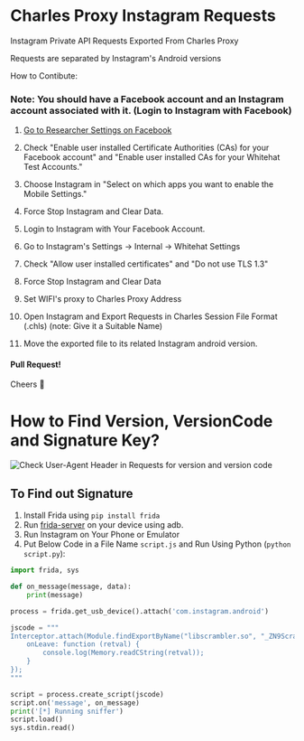 # Charles Proxy Instagram Requests
Instagram Private API Requests Exported From Charles Proxy

Requests are separated by Instagram's Android versions

How to Contibute:

### Note: You should have a Facebook account and an Instagram account associated with it. (Login to Instagram with Facebook)

1. [Go to Researcher Settings on Facebook](https://www.facebook.com/whitehat/researcher-settings/)

2. Check "Enable user installed Certificate Authorities (CAs) for your Facebook account" and "Enable user installed CAs for your Whitehat Test Accounts."

3. Choose Instagram in "Select on which apps you want to enable the Mobile Settings."

4. Force Stop Instagram and Clear Data.

5. Login to Instagram with Your Facebook Account.

6. Go to Instagram's Settings -> Internal -> Whitehat Settings

7. Check "Allow user installed certificates" and "Do not use TLS 1.3"

8. Force Stop Instagram and Clear Data

9. Set WIFI's proxy to Charles Proxy Address

10. Open Instagram and Export Requests in Charles Session File Format (.chls) (note: Give it a Suitable Name)

11. Move the exported file to its related Instagram android version.

#### Pull Request!

Cheers 🥳

# How to Find Version, VersionCode and Signature Key?

![Check User-Agent Header in Requests for version and version code](https://i.ibb.co/grTDTGD/version-code.png)

## To Find out Signature
1. Install Frida using `pip install frida`
2. Run [frida-server](https://github.com/frida/frida/releases) on your device using adb.
3. Run Instagram on Your Phone or Emulator
4. Put Below Code in a File Name `script.js` and Run Using Python (`python script.py`):
```python
import frida, sys

def on_message(message, data):
    print(message)

process = frida.get_usb_device().attach('com.instagram.android')

jscode = """
Interceptor.attach(Module.findExportByName("libscrambler.so", "_ZN9Scrambler9getStringESs"), {
    onLeave: function (retval) {
        console.log(Memory.readCString(retval));
    }
});
"""

script = process.create_script(jscode)
script.on('message', on_message)
print('[*] Running sniffer')
script.load()
sys.stdin.read()
```
